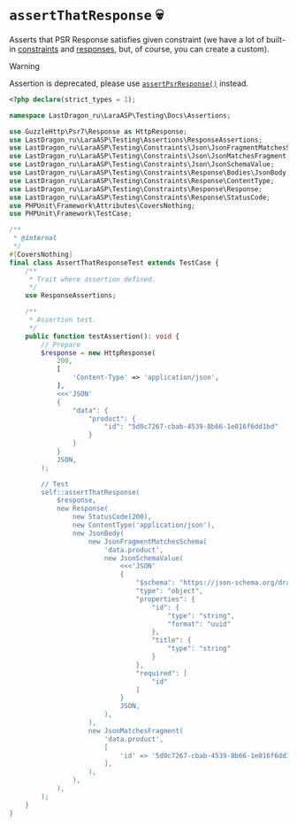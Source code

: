 # `assertThatResponse` 💀

Asserts that PSR Response satisfies given constraint (we have a lot of built-in [constraints](../../src/Constraints/Response) and [responses](../../src/Responses), but, of course, you can create a custom).

> [!WARNING]
>
> Assertion is deprecated, please use [`assertPsrResponse()`](./AssertPsrResponse.md) instead.

[include:example]: ./AssertThatResponseTest.php
[//]: # (start: f476a946090593d6411394fdbee0737d373265353cb0a009e073aeb1c6af9750)
[//]: # (warning: Generated automatically. Do not edit.)

```php
<?php declare(strict_types = 1);

namespace LastDragon_ru\LaraASP\Testing\Docs\Assertions;

use GuzzleHttp\Psr7\Response as HttpResponse;
use LastDragon_ru\LaraASP\Testing\Assertions\ResponseAssertions;
use LastDragon_ru\LaraASP\Testing\Constraints\Json\JsonFragmentMatchesSchema;
use LastDragon_ru\LaraASP\Testing\Constraints\Json\JsonMatchesFragment;
use LastDragon_ru\LaraASP\Testing\Constraints\Json\JsonSchemaValue;
use LastDragon_ru\LaraASP\Testing\Constraints\Response\Bodies\JsonBody;
use LastDragon_ru\LaraASP\Testing\Constraints\Response\ContentType;
use LastDragon_ru\LaraASP\Testing\Constraints\Response\Response;
use LastDragon_ru\LaraASP\Testing\Constraints\Response\StatusCode;
use PHPUnit\Framework\Attributes\CoversNothing;
use PHPUnit\Framework\TestCase;

/**
 * @internal
 */
#[CoversNothing]
final class AssertThatResponseTest extends TestCase {
    /**
     * Trait where assertion defined.
     */
    use ResponseAssertions;

    /**
     * Assertion test.
     */
    public function testAssertion(): void {
        // Prepare
        $response = new HttpResponse(
            200,
            [
                'Content-Type' => 'application/json',
            ],
            <<<'JSON'
            {
                "data": {
                    "product": {
                        "id": "5d0c7267-cbab-4539-8b66-1e016f6dd1bd"
                    }
                }
            }
            JSON,
        );

        // Test
        self::assertThatResponse(
            $response,
            new Response(
                new StatusCode(200),
                new ContentType('application/json'),
                new JsonBody(
                    new JsonFragmentMatchesSchema(
                        'data.product',
                        new JsonSchemaValue(
                            <<<'JSON'
                            {
                                "$schema": "https://json-schema.org/draft/2020-12/schema",
                                "type": "object",
                                "properties": {
                                    "id": {
                                        "type": "string",
                                        "format": "uuid"
                                    },
                                    "title": {
                                        "type": "string"
                                    }
                                },
                                "required": [
                                    "id"
                                ]
                            }
                            JSON,
                        ),
                    ),
                    new JsonMatchesFragment(
                        'data.product',
                        [
                            'id' => '5d0c7267-cbab-4539-8b66-1e016f6dd1bd',
                        ],
                    ),
                ),
            ),
        );
    }
}
```

[//]: # (end: f476a946090593d6411394fdbee0737d373265353cb0a009e073aeb1c6af9750)
